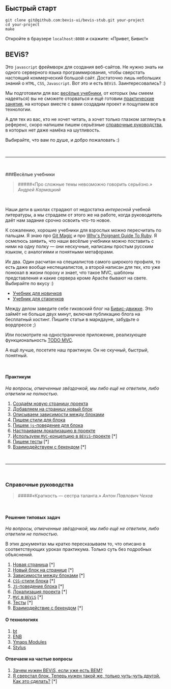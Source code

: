 ## Быстрый старт
```
git clone git@github.com:bevis-ui/bevis-stub.git your-project
cd your-project
make
```
Откройте в браузере ```localhost:8080``` и скажите: «Привет, Бивис!»

##  BEViS?
Это `javascript` фреймворк для создания веб-сайтов. Не нужно знать ни одного серверного языка
программирования, чтобы сверстать настоящий коммерческий большой сайт. Достаточно лишь небольших знаний
о `HTML`, `CSS`, `Javascript`. Вот это и есть `BEViS`. Заинтересовались? :)

Мы подготовили для вас
[весёлые учебники](#%D0%92%D0%B5%D1%81%D1%91%D0%BB%D1%8B%D0%B5-%D1%83%D1%87%D0%B5%D0%B1%D0%BD%D0%B8%D0%BA%D0%B8),
от которых (мы смеем надеяться) вы не сможете оторваться и ещё готовим [практические занятия](practice.md), на которых 
вместе с вами создадим проект и пощупаем все технологии. 

А для тех из вас, кто не хочет читать, а хочет только глазком заглянуть в референс, скоро напишем пишем серьёзные
[справочные руководства](#%D0%A1%D0%BF%D1%80%D0%B0%D0%B2%D0%BE%D1%87%D0%BD%D1%8B%D0%B5-%D1%80%D1%83%D0%BA%D0%BE%D0%B2%D0%BE%D0%B4%D1%81%D1%82%D0%B2%D0%B0),
в которых нет даже намёка на шутливость.

Выбирайте, что вам по душе, и добро пожаловать :)

&nbsp;

----

&nbsp;

###Весёлые учебники

> #####«Про сложные темы невозможно говорить серьёзно.»
_Андрей Кармацкий_

&nbsp;

Наши дети в школах страдают от недостатка _интересной_ учебной литературы, а мы страдаем от этого же на работе,
когда руководитель даёт нам задание срочно освоить что-то новое.

К сожалению, хорошие учебники для взрослых можно пересчитать по пальцам. Я знаю про
[Git Magic](http://www-cs-students.stanford.edu/~blynn/gitmagic/index.html) и про
[Why's Poignant Guide To Ruby](http://mislav.uniqpath.com/poignant-guide/). Я осмелюсь заявить, что наши весёлые
учебники можно поставить с ними на одну полку — они нескучные, написаны простым русским языком, с аналогиями и 
понятными метафорами.

Их два. Один расчитан на специалистов самого широкого профиля, то есть даже вообще неспециалистов, а второй
 написан для тех, кто уже понюхал в жизни пороху и знает, что такое MVC, шаблоны представления и какие сервера 
 кроме Apache бывают на свете. Выбирайте по вкусу :)

* [Учебник для новичков](manual-for-beginner.md)
* [Учебник для старичков](manual-for-master.md)

Между делом заведите себе гиковский блог на [Бивис-движке](http://github.com/bevis-ui/bevis-blog).
Это займёт не больше двух минут, включая публикацию блога на бесплатный хостинг. Пишите статьи в маркдауне, 
забудьте о вордпрессе ;)

Или посмотрите на одностраничное приложение, реализующее 
функциональность [TODO MVC](http://github.com/bevis-ui/bevis-todo).

А ещё лучше, посетите наш практикум. Он не скучный, быстрый, понятный.

&nbsp;

#### Практикум

_На вопросы, отмеченные звёздочкой, мы либо ещё не ответили, либо ответили не полностью._

1. [Создаём новую страницу проекта](practice/new-page.md)
2. [Добавляем на страницу новый блок](practice/new-block.md)
3. [Описываем зависимости между блоками](practice/dependencies.md)
4. [Пишем стили для блока](practice/css.md)
5. [Пишем `js`-поведение для блока](practice/yblock.md)
6. [Настраиваем локализацию в проекте](practice/i18n.md)
7. [Используем `MVC`-концепцию в `BEViS`-проекте](practice/mvc-app.md) [*]
8. [Пишем тесты](practice/tests.md) [*]
9. [Взаимодействуем с бекендом](practice/backend-requests.md) [*]

&nbsp;

----

&nbsp;

### Справочные руководства

> #####«Краткость — сестра таланта.»
_Антон Павлович Чехов_

&nbsp;

#### Решение типовых задач

_На вопросы, отмеченные звёздочкой, мы либо ещё не ответили, либо ответили не полностью._

В этих документах мы кратко пересказываем то, что описано в соответствующих уроках практикума. Только суть без 
подробных объяснений.

1. [Новая страница](how-to-make/new-page.md) [*]
2. [Новый блок на странице](how-to-make/new-block.md) [*]
3. [Зависимости между блоками](how-to-make/dependencies.md) [*]
4. [`CSS`-стили блока](how-to-make/css.md) [*]
5. [`JS`-поведение блока](how-to-make/yblock.md) [*]
6. [Локализация проекта](how-to-make/i18n.md) [*]
7. [`MVC` в `BEViS`](how-to-make/mvc-app.md) [*]
8. [Тесты](how-to-make/tests.md) [*]
9. [Взаимодействие с бекендом](how-to-make/backend-requests.md) [*]

#### О технологиях
1. [bt](https://github.com/enb-make/bt)
2. [ENB](https://github.com/enb-make/enb)
3. [Ymaps Modules](how-to-make/modules.md)
4. [Stylus](http://learnboost.github.io/stylus/)

#### Отвечаем на частые вопросы
1. [Зачем нужен BEViS, если уже есть BEM?](faq/bem-vs-bevis.md)
2. [Я сверстал блок. Теперь нужен такой же, только чуть-чуть другой. Как это сделать?](how-to-make/similar-block.md) [*]

